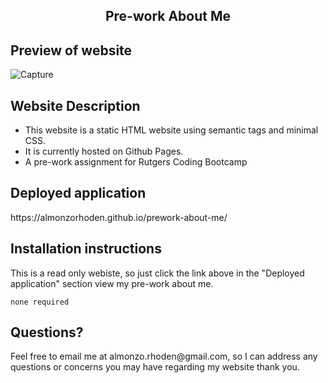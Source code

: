 <h2 align = 'center'> Pre-work About Me</h2>

<h2> Preview of website</h2>

![Capture](https://user-images.githubusercontent.com/61447353/103607827-da312d80-4ee7-11eb-8f42-ca9eb0a8cd27.PNG)

<h2> Website Description </h2>

* This website is a static HTML website using semantic tags and minimal CSS. 
* It is currently hosted on Github Pages.
* A pre-work assignment for Rutgers Coding Bootcamp

<h2> Deployed application</h2>
https://almonzorhoden.github.io/prework-about-me/

<h2> Installation instructions </h2>
This is a read only webiste, so just click the link above in the "Deployed application" section view my pre-work about me.  

    none required

<h2> Questions? </h2>
Feel free to email me at almonzo.rhoden@gmail.com, so I can address any questions or concerns you may have regarding my website thank you.